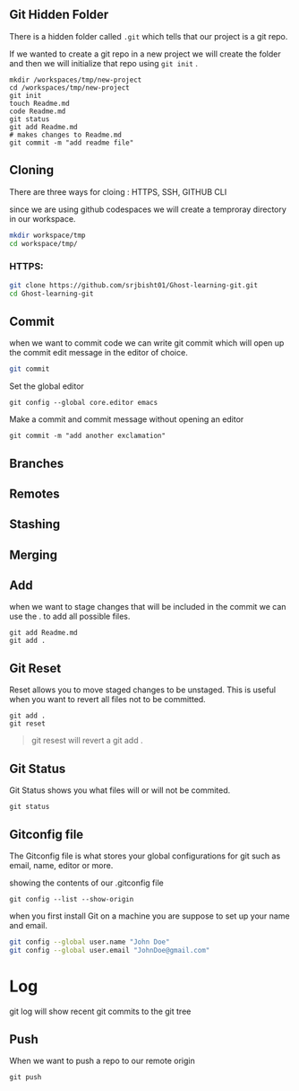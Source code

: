 ## Git Hidden Folder
There is a hidden folder called `.git` which tells that our project is a git repo.

If we wanted to create a git repo in a new project we will create the folder and then we will initialize that repo using `git init` .

```
mkdir /workspaces/tmp/new-project
cd /workspaces/tmp/new-project
git init
touch Readme.md
code Readme.md
git status
git add Readme.md
# makes changes to Readme.md
git commit -m "add readme file"
```

## Cloning
There are three ways for cloing : HTTPS, SSH, GITHUB CLI

since we are using github codespaces we will create a temproray directory in our workspace.

``` sh
mkdir workspace/tmp
cd workspace/tmp/
```

### HTTPS: 

``` sh
git clone https://github.com/srjbisht01/Ghost-learning-git.git
cd Ghost-learning-git
```

## Commit

when we want to commit code we can write git commit which will open up the commit edit message in the editor of choice. 

```sh
git commit
```

Set the global editor
```
git config --global core.editor emacs
```

Make a commit and commit message without opening an editor
```
git commit -m "add another exclamation"
```

## Branches


## Remotes


## Stashing


## Merging


## Add

when we want to stage changes that will be included in the commit we can use the . to add all possible files. 

```
git add Readme.md
git add .
```

## Git Reset

Reset allows you to move staged changes to be unstaged.
This is useful when you want to revert all files not to be committed. 

```
git add .
git reset
```
> git resest will revert a git add .


## Git Status

Git Status shows you what files will or will not be commited. 
```
git status
```

## Gitconfig file

The Gitconfig file is what stores your global configurations for git such as email, name, editor or more. 

showing the contents of our .gitconfig file 
```
git config --list --show-origin
```

when you first install Git on a machine you are suppose to set up your name and email. 

```sh
git config --global user.name "John Doe"
git config --global user.email "JohnDoe@gmail.com"
```

# Log 

git log will show recent git commits to the git tree 


## Push

When we want to push a repo to our remote origin

```
git push
```
